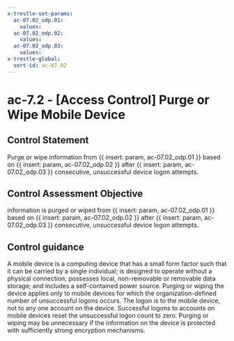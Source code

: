 ```yaml
---
x-trestle-set-params:
  ac-07.02_odp.01:
    values:
  ac-07.02_odp.02:
    values:
  ac-07.02_odp.03:
    values:
x-trestle-global:
  sort-id: ac-07.02
---
```


# ac-7.2 - \[Access Control\] Purge or Wipe Mobile Device

## Control Statement

Purge or wipe information from {{ insert: param, ac-07.02_odp.01 }} based on {{ insert: param, ac-07.02_odp.02 }} after {{ insert: param, ac-07.02_odp.03 }} consecutive, unsuccessful device logon attempts.

## Control Assessment Objective

information is purged or wiped from {{ insert: param, ac-07.02_odp.01 }} based on {{ insert: param, ac-07.02_odp.02 }} after {{ insert: param, ac-07.02_odp.03 }} consecutive, unsuccessful device logon attempts.

## Control guidance

A mobile device is a computing device that has a small form factor such that it can be carried by a single individual; is designed to operate without a physical connection; possesses local, non-removable or removable data storage; and includes a self-contained power source. Purging or wiping the device applies only to mobile devices for which the organization-defined number of unsuccessful logons occurs. The logon is to the mobile device, not to any one account on the device. Successful logons to accounts on mobile devices reset the unsuccessful logon count to zero. Purging or wiping may be unnecessary if the information on the device is protected with sufficiently strong encryption mechanisms.
